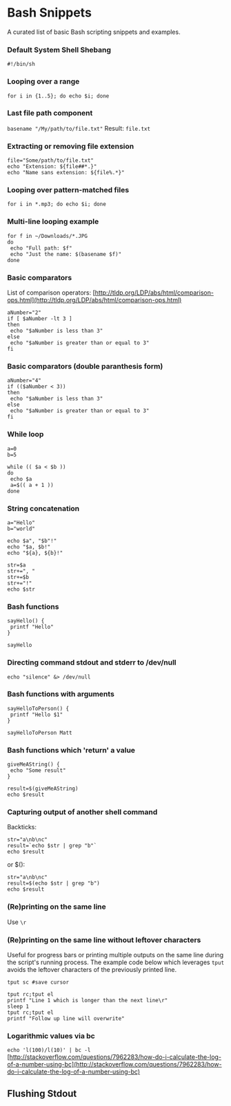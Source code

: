 # Bash Snippets

A curated list of basic Bash scripting snippets and examples.

### Default System Shell Shebang
`#!/bin/sh`

### Looping over a range
```
for i in {1..5}; do echo $i; done
```

### Last file path component

`basename "/My/path/to/file.txt"`
Result: `file.txt`


### Extracting or removing file extension

```
file="Some/path/to/file.txt"
echo "Extension: ${file##*.}"
echo "Name sans extension: ${file%.*}"
```

### Looping over pattern-matched files

```
for i in *.mp3; do echo $i; done
```

### Multi-line looping example

```
for f in ~/Downloads/*.JPG
do
 echo "Full path: $f"
 echo "Just the name: $(basename $f)"
done
```

### Basic comparators
List of comparison operators: [http://tldp.org/LDP/abs/html/comparison-ops.html](http://tldp.org/LDP/abs/html/comparison-ops.html)

```
aNumber="2"
if [ $aNumber -lt 3 ]
then
 echo "$aNumber is less than 3"
else
 echo "$aNumber is greater than or equal to 3"
fi
```

### Basic comparators (double paranthesis form)

```
aNumber="4"
if (($aNumber < 3))
then
 echo "$aNumber is less than 3"
else
 echo "$aNumber is greater than or equal to 3"
fi
```

### While loop

```
a=0
b=5

while (( $a < $b ))
do
 echo $a
 a=$(( a + 1 ))
done
```

### String concatenation

```
a="Hello"
b="world"

echo $a", "$b"!"
echo "$a, $b!"
echo "${a}, ${b}!"

str=$a
str+=", "
str+=$b
str+="!"
echo $str
```

### Bash functions

```
sayHello() {
 printf "Hello"
}

sayHello
```

### Directing command stdout and stderr to /dev/null
`echo "silence" &> /dev/null`

### Bash functions with arguments

```
sayHelloToPerson() {
 printf "Hello $1"
}

sayHelloToPerson Matt
```

### Bash functions which 'return' a value

```
giveMeAString() {
 echo "Some result"
}

result=$(giveMeAString)
echo $result
```

### Capturing output of another shell command

Backticks:
```
str="a\nb\nc"
result=`echo $str | grep "b"`
echo $result
```

or $():
```
str="a\nb\nc"
result=$(echo $str | grep "b")
echo $result
```

### (Re)printing on the same line
Use `\r`

### (Re)printing on the same line without leftover characters
Useful for progress bars or printing multiple outputs on the same line during the script's running process. The example code below which leverages `tput` avoids the leftover characters of the previously printed line.

```
tput sc #save cursor

tput rc;tput el
printf "Line 1 which is longer than the next line\r"
sleep 1
tput rc;tput el
printf "Follow up line will overwrite"
```

### Logarithmic values via bc
`echo 'l(100)/l(10)' | bc -l`
[http://stackoverflow.com/questions/7962283/how-do-i-calculate-the-log-of-a-number-using-bc](http://stackoverflow.com/questions/7962283/how-do-i-calculate-the-log-of-a-number-using-bc)

## Flushing Stdout
